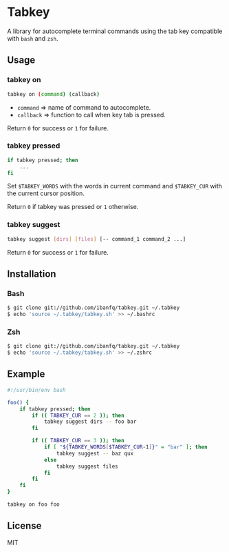 # Tabkey

  A library for autocomplete terminal commands using the tab key
  compatible with `bash` and `zsh`.

## Usage

### tabkey on

  ```sh
  tabkey on (command) (callback)
  ```

  - `command` => name of command to autocomplete.
  - `callback` => function to call when key tab is pressed.
  
  Return `0` for success or `1` for failure.

### tabkey pressed

  ```sh
  if tabkey pressed; then
      ...
  fi
  ```

  Set `$TABKEY_WORDS` with the words in current command
  and `$TABKEY_CUR` with the current cursor position.

  Return `0` if tabkey was pressed or `1` otherwise.

### tabkey suggest

  ```sh
  tabkey suggest [dirs] [files] [-- command_1 command_2 ...]
  ```

  Return `0` for success or `1` for failure.

## Installation

### Bash

  ```sh
  $ git clone git://github.com/ibanfq/tabkey.git ~/.tabkey
  $ echo 'source ~/.tabkey/tabkey.sh' >> ~/.bashrc
  ```

### Zsh

  ```sh
  $ git clone git://github.com/ibanfq/tabkey.git ~/.tabkey
  $ echo 'source ~/.tabkey/tabkey.sh' >> ~/.zshrc
  ```

## Example

```sh
#!/usr/bin/env bash

foo() {
    if tabkey pressed; then
        if (( TABKEY_CUR == 2 )); then
            tabkey suggest dirs -- foo bar
        fi

        if (( TABKEY_CUR == 3 )); then
            if [ "${TABKEY_WORDS[$TABKEY_CUR-1]}" = "bar" ]; then
                tabkey suggest -- baz qux
            else
                tabkey suggest files
            fi
        fi
    fi
}

tabkey on foo foo
```

## License

  MIT
